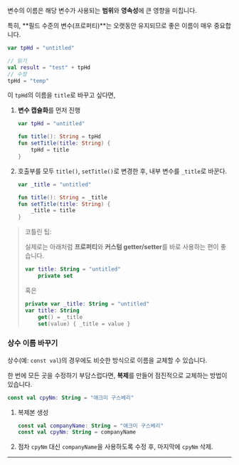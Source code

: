 변수의 이름은 해당 변수가 사용되는 **범위**와 **영속성**에 큰 영향을 미칩니다.

특히, **필드 수준의 변수(프로퍼티)**는 오랫동안 유지되므로 좋은 이름이 매우 중요합니다.

```kotlin
var tpHd = "untitled"

// 읽기
val result = "test" + tpHd
// 수정
tpHd = "temp"

```

이 `tpHd`의 이름을 `title`로 바꾸고 싶다면,

1. **변수 캡슐화**를 먼저 진행
    
    ```kotlin
    var tpHd = "untitled"
    
    fun title(): String = tpHd
    fun setTitle(title: String) {
        tpHd = title
    }
    
    ```
    
2. 호출부를 모두 `title()`, `setTitle()`로 변경한 후, 내부 변수를 `_title`로 바꾼다.
    
    ```kotlin
    var _title = "untitled"
    
    fun title(): String = _title
    fun setTitle(title: String) {
        _title = title
    }
    
    ```
    

> 코틀린 팁:
> 
> 
> 실제로는 아래처럼 **프로퍼티**와 **커스텀 getter/setter**를 바로 사용하는 편이 좋습니다.
> 
> ```kotlin
> var title: String = "untitled"
>     private set
> 
> ```
> 
> 혹은
> 
> ```kotlin
> private var _title: String = "untitled"
> var title: String
>     get() = _title
>     set(value) { _title = value }
> 
> ```
> 

### 상수 이름 바꾸기

상수(예: `const val`)의 경우에도 비슷한 방식으로 이름을 교체할 수 있습니다.

한 번에 모든 곳을 수정하기 부담스럽다면, **복제**를 만들어 점진적으로 교체하는 방법이 있습니다.

```kotlin
const val cpyNm: String = "애크미 구스베리"
```

1. 복제본 생성
    
    ```kotlin
    const val companyName: String = "애크미 구스베리"
    const val cpyNm: String = companyName
    ```
    
2. 점차 `cpyNm` 대신 `companyName`을 사용하도록 수정 후, 마지막에 `cpyNm` 삭제.

---
